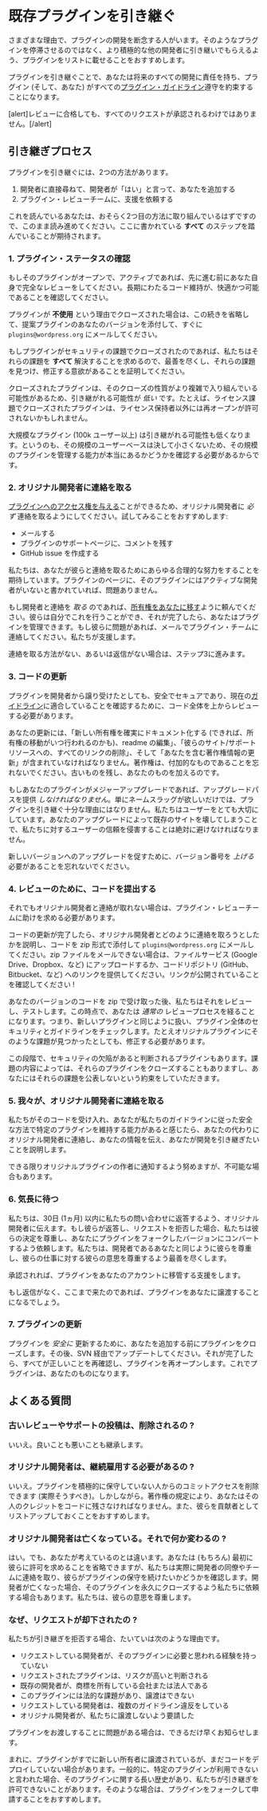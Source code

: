<!--
# Take Over an Existing Plugin
-->

# 既存プラグインを引き継ぐ

<!--
People cease development on their plugins for a variety of reasons. Instead of letting those plugins stagnate, we encourage people to instead list them for adoption by another, more active, developer.
-->

さまざまな理由で、プラグインの開発を断念する人がいます。そのようなプラグインを停滞させるのではなく、より積極的な他の開発者に引き継いでもらえるよう、プラグインをリストに載せることをおすすめします。

<!--
In adopting a plugin, you are promising to be responsible for all future development, and to ensure the plugin (and you) comply with all [plugin guidelines](https://developer.wordpress.org/plugins/wordpress-org/detailed-plugin-guidelines/).
-->

プラグインを引き継ぐことで、あなたは将来のすべての開発に責任を持ち、プラグイン (そして、あなた) がすべての[プラグイン・ガイドライン](https://developer.wordpress.org/plugins/wordpress-org/detailed-plugin-guidelines/)遵守を約束することになります。

<!--
[alert]Not all requests will be approved, even following a successful review.[/alert]
-->

[alert]レビューに合格しても、すべてのリクエストが承認されるわけではありません。[/alert]

<!--
## The Adoption Process
-->

## 引き継ぎプロセス

<!--
There are two ways a plugin can be adopted.
-->

プラグインを引き継ぐには、2つの方法があります。

<!--
1. You ask the developer directly, they say yes and add you
2. You ask the Plugin Review team to assist you
-->

1. 開発者に直接尋ねて、開発者が「はい」と言って、あなたを追加する
2. プラグイン・レビューチームに、支援を依頼する

<!--
Since you’re reading this, you likely are working on the second method, so keep reading. You will be expected to have followed **all** the steps herein.
-->

これを読んでいるあなたは、おそらく2つ目の方法に取り組んでいるはずですので、このまま読み進めてください。ここに書かれている **すべて** のステップを踏んでいることが期待されます。

<!--
### 1. Check the Plugin Status
-->

### 1. プラグイン・ステータスの確認

<!--
If the plugin is open and active, give it a full review on your own before you go any further. Make sure you feel comfortable and capable of maintaining the code long term.
-->

もしそのプラグインがオープンで、アクティブであれば、先に進む前にあなた自身で完全なレビューをしてください。長期にわたるコード維持が、快適かつ可能であることを確認してください。

<!--
If a plugin is closed because it was **unused**, you can skip the rest of this and email `plugins@wordpress.org` right away and attach your version of the proposed plugin.
-->

プラグインが **不使用** という理由でクローズされた場合は、この続きを省略して、提案プラグインのあなたのバージョンを添付して、すぐに `plugins@wordpress.org` にメールしてください。

<!--
If the plugin was closed for security issues, we require **all** those issues to be resolved, so put your best foot forward and demonstrate you have the impetus to find and fix those issues.
-->

もしプラグインがセキュリティの課題でクローズされたのであれば、私たちはそれらの課題を **すべて** 解決することを求めるので、最善を尽くし、それらの課題を見つけ、修正する意欲があることを証明してください。

<!--
Closed plugins are _less_ likely to be able to be adopted, as the nature of their closures may be more complex and intricate. If a plugin was closed for license issues, for example, we may not be permitted to reopen it for anyone except the license holders.
-->

クローズされたプラグインは、そのクローズの性質がより複雑で入り組んでいる可能性があるため、引き継がれる可能性が _低い_ です。たとえば、ライセンス課題でクローズされたプラグインは、ライセンス保持者以外には再オープンが許可されないかもしれません。

<!--
Larger plugins (100k users or more) are also less likely to be adopted, as that is a not-insignificant userbase, and we need to be sure you really are capable of managing a plugin of that size.
-->

大規模なプラグイン (100k ユーザー以上) は引き継がれる可能性も低くなります。というのも、その規模のユーザーベースは決して小さくないため、その規模のプラグインを管理する能力が本当にあるかどうかを確認する必要があるからです。

<!--
### 2. Contact the Original Developer
-->

### 2. オリジナル開発者に連絡を取る

<!--
You _must_ attempt to contact the original developer, as they can [give you access to the plugin](https://developer.wordpress.org/plugins/wordpress-org/plugin-developer-faq/#plugin-ownership). We recommend trying:
-->

[プラグインへのアクセス権を与える](https://developer.wordpress.org/plugins/wordpress-org/plugin-developer-faq/#plugin-ownership)ことができるため、オリジナル開発者に _必ず_ 連絡を取るようにしてください。試してみることをおすすめします:

<!--
- email
- leaving a comment on the plugin support page
- opening a GitHub issue
-->

- メールする
- プラグインのサポートページに、コメントを残す
- GitHub issue を作成する

<!--
We expect you to make all reasonable efforts to reach out to them. If the plugin page says the plugin has no active developer, then you’re fine.
-->

私たちは、あなたが彼らと連絡を取るためにあらゆる合理的な努力をすることを期待しています。プラグインのページに、そのプラグインにはアクティブな開発者がいないと書かれていれば、問題ありません。

<!--
If you _do_ get in touch with the developer, ask them to [transfer ownership to you](https://developer.wordpress.org/plugins/wordpress-org/plugin-developer-faq/#plugin-ownership). They can do this on their own and, once it’s done, you may manage the plugin. If they have issues, have them contact the plugin team via email and we will assist them.
-->

もし開発者と連絡を _取る_ のであれば、[所有権をあなたに移す](https://developer.wordpress.org/plugins/wordpress-org/plugin-developer-faq/#plugin-ownership)ように頼んでください。彼らは自分でこれを行うことができ、それが完了したら、あなたはプラグインを管理できます。もし彼らに問題があれば、メールでプラグイン・チームに連絡してください。私たちが支援します。

<!--
If there’s no way to get in touch, or they don’t reply, move to step 3.
-->

連絡を取る方法がない、あるいは返信がない場合は、ステップ3に進みます。

<!--
### 3. Update The Code
-->

### 3. コードの更新

<!--
Even if the plugin has been given to you by the developer, you must review the code from the top down to make sure it’s safe, secure, and meets our current [guidelines](https://developer.wordpress.org/plugins/wordpress-org/detailed-plugin-guidelines/).
-->

プラグインを開発者から譲り受けたとしても、安全でセキュアであり、現在の[ガイドライン](https://developer.wordpress.org/plugins/wordpress-org/detailed-plugin-guidelines/)に適合していることを確認するために、コード全体を上からレビューする必要があります。

<!--
Your update must include editing the readme to ensure it documents the new ownership (and preferably when it takes place), removing all links to their site/support resources, as well as updating the copyright information to include you. Remember, copyright is additive. You keep the old and add yours on.
-->

あなたの更新には、「新しい所有権を確実にドキュメント化する (できれば、所有権の移動がいつ行われるのかも)、readme の編集」、「彼らのサイト/サポートリソースへの、すべてのリンクの削除」、そして「あなたを含む著作権情報の更新」が含まれていなければなりません。著作権は、付加的なものであることを忘れないでください。古いものを残し、あなたのものを加えるのです。

<!--
If your plugin is a major upgrade, you _must_ provide an upgrade path. Just wanting a name-slug is not sufficient reason to take over a plugin. We care deeply about our users, and violating their trust in us by breaking their existing sites with your upgrades is to be avoided at all costs.
-->

もしあなたのプラグインがメジャーアップグレードであれば、アップグレードパスを提供 _しなければなりません_。単にネームスラッグが欲しいだけでは、プラグインを引き継ぐ十分な理由にはなりません。私たちはユーザーをとても大切にしています。あなたのアップグレードによって既存のサイトを壊してしまうことで、私たちに対するユーザーの信頼を侵害することは絶対に避けなければなりません。

<!--
Remember you need to _increase_ the version number so people are prompted to upgrade to your new version.
-->

新しいバージョンへのアップグレードを促すために、バージョン番号を _上げる_ 必要があることを忘れないでください。

<!--
### 4. Submit Your Code for Review
-->

### 4. レビューのために、コードを提出する

<!--
If you still can’t get in touch with the original developer, you’ll need to ask the Plugin Review Team for help.
-->

それでもオリジナル開発者と連絡が取れない場合は、プラグイン・レビューチームに助けを求める必要があります。

<!--
Once you’ve finished updating the code, email `plugins@wordpress.org` explaining how you tried to contact the original developer and with your code attached as a zip. If you can’t email zips, then upload it to some file service (Google Drive, Dropbox, etc) or provide a link to your code repository (Github, Bitbucket, etc). Make sure the link is public!
-->

コードの更新が完了したら、オリジナル開発者とどのように連絡を取ろうとしたかを説明し、コードを zip 形式で添付して `plugins@wordpress.org` にメールしてください。zip ファイルをメールできない場合は、ファイルサービス (Google Drive、Dropbox、など) にアップロードするか、コードリポジトリ (GitHub、Bitbucket、など) へのリンクを提供してください。リンクが公開されていることを確認してください !

<!--
After we receive your version of the code as a zip, we will review it and test it. At this point, you will go through a _normal_ review process. That is, we will treat you like any new plugin and we will check the whole plugin for security and guidelines. Even if those issues are found in the original plugin, you will be required to fix them.
-->

あなたのバージョンのコードを zip で受け取った後、私たちはそれをレビューし、テストします。この時点で、あなたは _通常の_ レビュープロセスを経ることになります。つまり、新しいプラグインと同じように扱い、プラグイン全体のセキュリティとガイドラインをチェックします。たとえオリジナルプラグインにそのような課題が見つかったとしても、修正する必要があります。

<!--
At this stage, some plugins are determined to have existing security flaws. We may close those plugins, depending on the nature of the issues, and you will be trusted to not publicly disclose those issues.
-->

この段階で、セキュリティの欠陥があると判断されるプラグインもあります。課題の内容によっては、それらのプラグインをクローズすることもありますし、あなたにはそれらの課題を公表しないという約束をしていただきます。

<!--
### 5. We Contact the Original Developer
-->

### 5. 我々が、オリジナル開発者に連絡を取る

<!--
Once we feel the code is acceptable, and that you are capable of sustaining that specific plugin in a secure manner that adheres to our guidelines, we will contact the original developer on your behalf and give them your information, explaining that you want to take over development.
-->

私たちがそのコードを受け入れ、あなたが私たちのガイドラインに従った安全な方法で特定のプラグインを維持する能力があると感じたら、あなたの代わりにオリジナル開発者に連絡し、あなたの情報を伝え、あなたが開発を引き継ぎたいことを説明します。

<!--
We’ll do everything we can to ensure the original plugin author has been notified, but sometimes that’s just not possible.
-->

できる限りオリジナルプラグインの作者に通知するよう努めますが、不可能な場合もあります。

<!--
### 6. Wait Patiently
-->

### 6. 気長に待つ

<!--
We give the original developer 30 days (1 month) to reply to our inquiry. Should they reply and deny the request, we will honour their decision and ask you to convert the plugin into a forked version. We do our best to respect them as much as we respect you as a developer, and honor their wishes with their work.
-->

私たちは、30日 (1ヵ月) 以内に私たちの問い合わせに返答するよう、オリジナル開発者に伝えます。もし彼らが返答し、リクエストを拒否した場合、私たちは彼らの決定を尊重し、あなたにプラグインをフォークしたバージョンにコンバートするよう依頼します。私たちは、開発者であるあなたと同じように彼らを尊重し、彼らの仕事に対する彼らの意思を尊重するよう最善を尽くします。

<!--
If they approve it, we will assist in transitioning the plugin to your account.
-->

承認されれば、プラグインをあなたのアカウントに移管する支援をします。

<!--
If they don’t reply, and you’ve made it this far, we will likely transfer the plugin to you.
-->

もし返信がなく、ここまで来たのであれば、プラグインをあなたに譲渡することになるでしょう。

<!--
### 7. Update the Plugin
-->

### 7. プラグインの更新

<!--
In order to _safely_ update the plugin, we will close it before we add you. You will then be required to update via SVN. Once that’s done, we’ll double check everything is correct and reopen it. The plugin will now be yours.
-->

プラグインを _安全に_ 更新するために、あなたを追加する前にプラグインをクローズします。その後、SVN 経由でアップデートしてください。それが完了したら、すべてが正しいことを再確認し、プラグインを再オープンします。これでプラグインは、あなたのものになります。

<!--
## Frequently Asked Questions
-->

## よくある質問

<!--
### Will old reviews/support posts be removed?
-->

### 古いレビューやサポートの投稿は、削除されるの ?

<!--
No. You inherit the good and the bad.
-->

いいえ。良いことも悪いことも継承します。

<!--
### Do I have to keep the original developer on?
-->

### オリジナル開発者は、継続雇用する必要があるの ?

<!--
No. You can (and in fact should) remove commit access from anyone who is not actively maintaining the plugin. However. Per copyright restrictions, you must retain their credit in the code. We recommend you also leave them listed as a contributor.
-->

いいえ。プラグインを積極的に保守していない人からのコミットアクセスを削除できます (実際そうすべき)。しかしながら。著作権の規定により、あなたはその人のクレジットをコードに残さなければなりません。また、彼らを貢献者としてリストアップしておくことをおすすめします。

<!--
### The original developer is dead. Does that change anything?
-->

### オリジナル開発者は亡くなっている。それで何か変わるの ?

<!--
Yes, but not how you’re thinking. You (obviously) can skip asking them for permissions first, but we actually reach out to the developers’ coworkers and teams to see if they want to continue maintaining the plugin. In some cases, a developer will ask us to permanently close their plugins in the event of their death. We respect their wishes.
-->

はい。でも、あなたが考えているのとは違います。あなたは (もちろん) 最初に彼らに許可を求めることを省略できますが、私たちは実際に開発者の同僚やチームに連絡を取り、彼らがプラグインの保守を続けたいかどうかを確認します。開発者が亡くなった場合、そのプラグインを永久にクローズするよう私たちに依頼する場合もあります。私たちは、彼らの意思を尊重します。

<!--
### Why was my request denied?
-->

### なぜ、リクエストが却下されたの ?

<!--
In cases where we deny an adoption, it’s usually for the following reasons.
-->

私たちが引き継ぎを拒否する場合、たいていは次のような理由です。

<!--
- The requesting developer does not have the experience we feel the plugin requires
- The requested plugin is deemed high-risk
- The existing developer is a company or legal entity who owns the trademark
- The plugin has legal issues preventing us from from any transfers
- The requesting developer has had multiple guideline infractions
- The original developer asked us not to
-->

- リクエストしている開発者が、そのプラグインに必要と思われる経験を持っていない
- リクエストされたプラグインは、リスクが高いと判断される
- 既存の開発者が、商標を所有している会社または法人である
- このプラグインには法的な課題があり、譲渡はできない
- リクエストしている開発者は、複数のガイドライン違反をしている
- オリジナル開発者が、私たちに譲渡しないよう要請した

<!--
If we don’t feel comfortable handing over a plugin, we will inform you as soon as possible.
-->

プラグインをお渡しすることに問題がある場合は、できるだけ早くお知らせします。

<!--
There are rare cases where the plugin has already been given to new owners, but they have not yet deployed code. In general, if you’re told that a specific plugin is not available, there is a long history concerning the plugin preventing us from permitting takeover. In those cases, we recommend you submit your plugin as a fork.
-->

まれに、プラグインがすでに新しい所有者に譲渡されているが、まだコードをデプロイしていない場合があります。一般的に、特定のプラグインが利用できないと言われた場合、そのプラグインに関する長い歴史があり、私たちが引き継ぎを許可できないことがあります。そのような場合は、プラグインをフォークして申請することをおすすめします。
